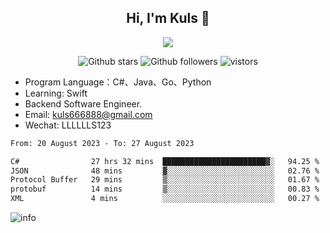 <h2 align="center"> Hi, I'm Kuls 👋 </h2>
<p align="center">
    <p align="center">
        <img src=" https://avatars.githubusercontent.com/u/42165104?s=460&u=5c7fbf0bce7d4b38a15a44676e6f64b529e47598&v=4"/>
    </p>
    <p align="center">
      <img src="https://img.shields.io/github/stars/hellokuls?style=social" alt="Github stars" />
      <img src="https://img.shields.io/github/followers/hellokuls?style=social" alt="Github followers" />
      <img src="https://visitor-badge.glitch.me/badge?page_id=hellokuls.readme" alt="vistors" />
    </p>
</p>

- Program Language：C#、Java、Go、Python
- Learning: Swift
- Backend Software Engineer.
- Email: kuls666888@gmail.com
- Wechat: LLLLLLS123

<!--START_SECTION:waka-->

```txt
From: 20 August 2023 - To: 27 August 2023

C#                27 hrs 32 mins  ███████████████████████▓░   94.25 %
JSON              48 mins         ▓░░░░░░░░░░░░░░░░░░░░░░░░   02.76 %
Protocol Buffer   29 mins         ▒░░░░░░░░░░░░░░░░░░░░░░░░   01.67 %
protobuf          14 mins         ▒░░░░░░░░░░░░░░░░░░░░░░░░   00.83 %
XML               4 mins          ░░░░░░░░░░░░░░░░░░░░░░░░░   00.27 %
```

<!--END_SECTION:waka-->

![info](https://github-readme-stats.vercel.app/api?username=hellokuls&show_icons=true&count_private=true&hide=prs&theme=default_repocard)



